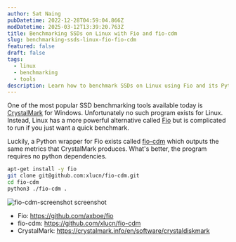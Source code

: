 ```yaml
---
author: Sat Naing
pubDatetime: 2022-12-28T04:59:04.866Z
modDatetime: 2025-03-12T13:39:20.763Z
title: Benchmarking SSDs on Linux with Fio and fio-cdm
slug: benchmarking-ssds-linux-fio-fio-cdm
featured: false
draft: false
tags:
  - linux
  - benchmarking
  - tools
description: Learn how to benchmark SSDs on Linux using Fio and its Python wrapper fio-cdm, a powerful alternative to CrystalDiskMark.
---
```


One of the most popular SSD benchmarking tools available today is [CrystalMark](https://crystalmark.info/en/software/crystaldiskmark/) for Windows. Unfortunately no such program exists for Linux. Instead, Linux has a more powerful alternative called [Fio](https://github.com/axboe/fio) but is complicated to run if you just want a quick benchmark.

Luckily, a Python wrapper for Fio exists called [fio-cdm](https://github.com/xlucn/fio-cdm) which outputs the same metrics that CrystalMark produces. What's better, the program requires no python dependencies.

```bash
apt-get install -y fio
git clone git@github.com:xlucn/fio-cdm.git
cd fio-cdm
python3 ./fio-cdm .
```

![fio-cdm-screenshot screenshot](/fio-cdm-screenshot.png)

- Fio: https://github.com/axboe/fio
- fio-cdm: https://github.com/xlucn/fio-cdm
- CrystalMark: https://crystalmark.info/en/software/crystaldiskmark

